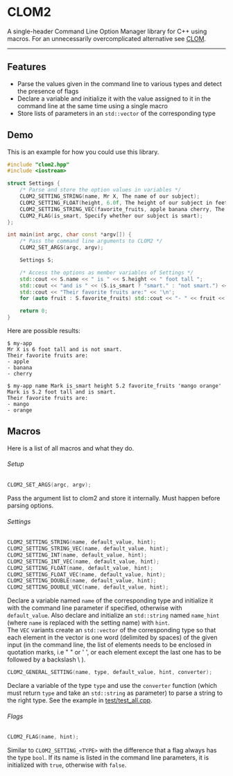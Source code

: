 # CLOM2
A single-header Command Line Option Manager library for C++ using macros. For an unnecessarily overcomplicated alternative see [CLOM](https://github.com/Icemonster0/CLOM).

---

## Features
- Parse the values given in the command line to various types and detect the presence of flags
- Declare a variable and initialize it with the value assigned to it in the command line at the same time using a single macro
- Store lists of parameters in an `std::vector` of the corresponding type

## Demo
This is an example for how you could use this library.

``` C++
#include "clom2.hpp"
#include <iostream>

struct Settings {
    /* Parse and store the option values in variables */
    CLOM2_SETTING_STRING(name, Mr X, The name of our subject);
    CLOM2_SETTING_FLOAT(height, 6.0f, The height of our subject in feet);
    CLOM2_SETTING_STRING_VEC(favorite_fruits, apple banana cherry, The fruits our subject prefers to consume);
    CLOM2_FLAG(is_smart, Specify whether our subject is smart);
};

int main(int argc, char const *argv[]) {
    /* Pass the command line arguments to CLOM2 */
    CLOM2_SET_ARGS(argc, argv);

    Settings S;

    /* Access the options as member variables of Settings */
    std::cout << S.name << " is " << S.height << " foot tall ";
    std::cout << "and is " << (S.is_smart ? "smart." : "not smart.") << '\n';
    std::cout << "Their favorite fruits are:" << '\n';
    for (auto fruit : S.favorite_fruits) std::cout << "- " << fruit << '\n';

    return 0;
}
```
Here are possible results:
```
$ my-app
Mr X is 6 foot tall and is not smart.
Their favorite fruits are:
- apple
- banana
- cherry
```
```
$ my-app name Mark is_smart height 5.2 favorite_fruits 'mango orange'
Mark is 5.2 foot tall and is smart.
Their favorite fruits are:
- mango
- orange
```

## Macros
Here is a list of all macros and what they do.

###### Setup
``` C++
CLOM2_SET_ARGS(argc, argv);

```
Pass the argument list to clom2 and store it internally. Must happen before parsing options.

###### Settings
``` C++
CLOM2_SETTING_STRING(name, default_value, hint);
CLOM2_SETTING_STRING_VEC(name, default_value, hint);
CLOM2_SETTING_INT(name, default_value, hint);
CLOM2_SETTING_INT_VEC(name, default_value, hint);
CLOM2_SETTING_FLOAT(name, default_value, hint);
CLOM2_SETTING_FLOAT_VEC(name, default_value, hint);
CLOM2_SETTING_DOUBLE(name, default_value, hint);
CLOM2_SETTING_DOUBLE_VEC(name, default_value, hint);
```
Declare a variable named `name` of the corresponding type and initialize it with the command line parameter if specified, otherwise with `default_value`. Also declare and initialize an `std::string` named `name_hint` (where `name` is replaced with the setting name) with `hint`.  
The `VEC` variants create an `std::vector` of the corresponding type so that each element in the vector is one word (delimited by spaces) of the given input (in the command line, the list of elements needs to be enclosed in quotation marks, i.e " " or ' ', or each element except the last one has to be followed by a backslash \\ ).
``` C++
CLOM2_GENERAL_SETTING(name, type, default_value, hint, converter);
```
Declare a variable of the type `type` and use the `converter` function (which must return `type` and take an `std::string` as parameter) to parse a string to the right type. See the example in [test/test_all.cpp](test/test_all.cpp).

###### Flags
``` C++
CLOM2_FLAG(name, hint);
```
Similar to `CLOM2_SETTING_<TYPE>` with the difference that a flag always has the type `bool`. If its name is listed in the command line parameters, it is initialized with `true`, otherwise with `false`.

